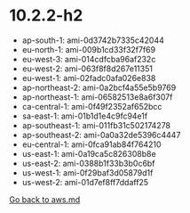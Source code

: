 
 # 10.2.2-h2
- ap-south-1: ami-0d3742b7335c42044
- eu-north-1: ami-009b1cd33f32f7f69
- eu-west-3: ami-014cdfcba96af232c
- eu-west-2: ami-063f8f8d267e11351
- eu-west-1: ami-02fadc0afa026e838
- ap-northeast-2: ami-0a2bcf4a55e5b9769
- ap-northeast-1: ami-06582513e8a6f307f
- ca-central-1: ami-0f49f2352af652bcc
- sa-east-1: ami-01b1d1e4c9fc94e1f
- ap-southeast-1: ami-011fb31c502174278
- ap-southeast-2: ami-0a0a32de5396c4447
- eu-central-1: ami-0fca91ab84f764210
- us-east-1: ami-0a19ca5c826308b8e
- us-east-2: ami-0388b1f33b3b0c6bf
- us-west-1: ami-0f29baf3d05879d1f
- us-west-2: ami-01d7ef8ff7ddaff25

[Go back to aws.md](../../aws.md) 
